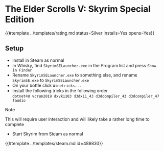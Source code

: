 # The Elder Scrolls V: Skyrim Special Edition
<!-- script:Aliases [] -->

{{#template ../templates/rating.md status=Silver installs=Yes opens=Yes}}

## Setup

- Install in Steam as normal
- In Whisky, find `SkyrimSELauncher.exe` in the Program list and press `Show in Finder`
- Rename `SkyrimSELauncher.exe` to something else, and rename `SkyrimSE.exe` to `SkyrimSELauncher.exe`
- On your bottle click `Winetricks...`
- Install the following tricks in the following order\
  `dotnet48 vcrun2019 dxvk1103 d3dx11_43 d3dcompiler_43 d3dcompiler_47 faudio`

> [!NOTE]
> This will require user interaction and will likely take a rather long time to complete

- Start Skyrim from Steam as normal

{{#template ../templates/steam.md id=489830}}
